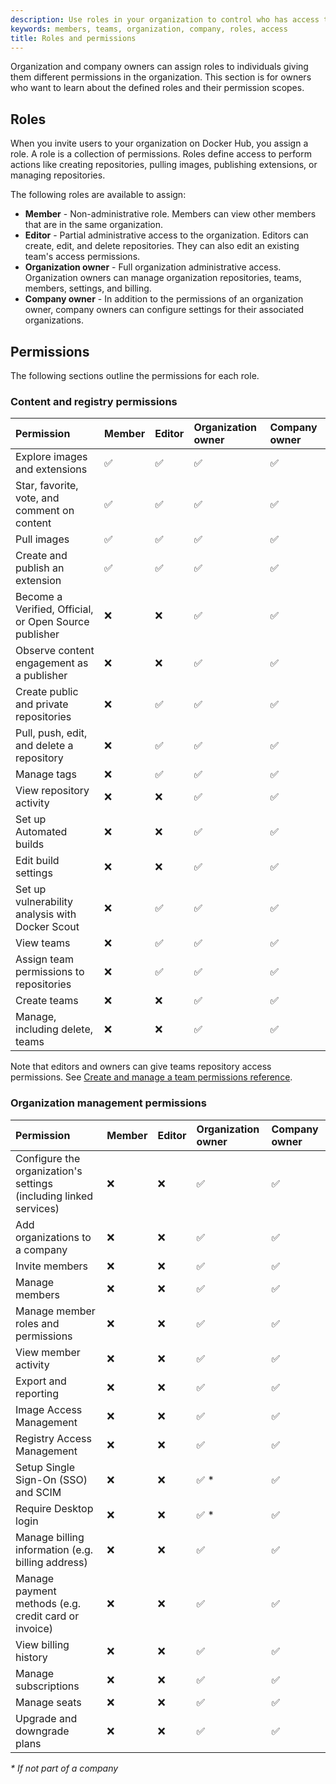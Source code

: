 ```yaml
---
description: Use roles in your organization to control who has access to content, registry, and organization management permissions.
keywords: members, teams, organization, company, roles, access
title: Roles and permissions
---
```


Organization and company owners can assign roles to individuals giving them different permissions in the organization. This section is for owners who want to learn about the defined roles and their permission scopes.

## Roles

When you invite users to your organization on Docker Hub, you assign a role. A role is a collection of permissions. Roles define access to perform actions like creating repositories, pulling images, publishing extensions, or managing repositories.

The following roles are available to assign:

- **Member** - Non-administrative role. Members can view other members that are in the same organization.
- **Editor** - Partial administrative access to the organization. Editors can create, edit, and delete repositories. They can also edit an existing team's access permissions.
- **Organization owner** - Full organization administrative access. Organization owners can manage organization repositories, teams, members, settings, and billing.
- **Company owner** - In addition to the permissions of an organization owner, company owners can configure settings for their associated organizations.

## Permissions

The following sections outline the permissions for each role.

### Content and registry permissions

| Permission | Member | Editor | Organization owner | Company owner |
|:----------------------- |:------ |:-------|:------------------ |:----------- |
| Explore images and extensions | ✅ | ✅ | ✅ | ✅ |
| Star, favorite, vote, and comment on content | ✅ | ✅ | ✅ | ✅ |
| Pull images | ✅ | ✅ | ✅ | ✅ |
| Create and publish an extension | ✅ | ✅ | ✅ | ✅ |
| Become a Verified, Official, or Open Source publisher | ❌ | ❌ | ✅ | ✅ |
| Observe content engagement as a publisher | ❌ | ❌ | ✅ | ✅ |
| Create public and private repositories | ❌ | ✅ | ✅ | ✅ |
| Pull, push, edit, and delete a repository | ❌ | ✅ | ✅ | ✅ |
| Manage tags | ❌ | ✅ | ✅ | ✅ |
| View repository activity | ❌ | ❌ | ✅ | ✅ |
| Set up Automated builds | ❌ | ❌ | ✅ | ✅ |
| Edit build settings | ❌ | ❌ | ✅ | ✅ |
| Set up vulnerability analysis with Docker Scout | ❌ | ✅ | ✅ | ✅ |
| View teams | ❌ | ✅ | ✅ | ✅ |
| Assign team permissions to repositories | ❌ | ✅ | ✅ | ✅ |
| Create teams | ❌ | ❌ | ✅ | ✅ |
| Manage, including delete, teams | ❌ | ❌ | ✅ | ✅ |

Note that editors and owners can give teams repository access permissions. See [Create and manage a team permissions reference](/docker-hub/manage-a-team/#permissions-reference).

### Organization management permissions

| Permission | Member | Editor | Organization owner | Company owner |
|:----------------------- |:------ |:-------|:------------------ |:----------- |
| Configure the organization's settings (including linked services) | ❌ | ❌ | ✅ | ✅ |
| Add organizations to a company | ❌ | ❌ | ✅ | ✅ |
| Invite members | ❌ | ❌ | ✅ | ✅ |
| Manage members | ❌ | ❌ | ✅ | ✅ |
| Manage member roles and permissions | ❌ | ❌ | ✅ | ✅ |
| View member activity | ❌ | ❌ | ✅ | ✅ |
| Export and reporting | ❌ | ❌ | ✅ | ✅ |
| Image Access Management | ❌ | ❌ | ✅ | ✅ |
| Registry Access Management | ❌ | ❌ | ✅ | ✅ |
| Setup Single Sign-On (SSO) and SCIM | ❌ | ❌ | ✅ * | ✅ |
| Require Desktop login | ❌ | ❌ | ✅ * | ✅ |
| Manage billing information (e.g. billing address) | ❌ | ❌ | ✅ | ✅ |
| Manage payment methods (e.g. credit card or invoice) | ❌ | ❌ | ✅ | ✅ |
| View billing history | ❌ | ❌ | ✅ | ✅ |
| Manage subscriptions | ❌ | ❌ | ✅ | ✅ |
| Manage seats | ❌ | ❌ | ✅ | ✅ |
| Upgrade and downgrade plans | ❌ | ❌ | ✅ | ✅ |

_* If not part of a company_
